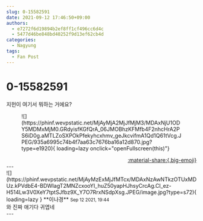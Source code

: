 ```yaml
---
slug: 0-15582591
date: 2021-09-12 17:46:50+09:00
authors:
  - e7272f6d19894b2ef8ff1cf496cc6d4c
  - 5477d46be848bd40252f9d13ef62cb4d
categories:
  - Nagyung
tags:
  - Fan Post
---
```


# 0-15582591

<div class="post-container" markdown="1">
<div class="content-container md-sidebar__scrollwrap" markdown="1">

지헌이 여기서 뭐하는 거에요?
<figure markdown="1">
![](https://phinf.wevpstatic.net/MjAyMjA2MjJfMjM3/MDAxNjU1ODY5MDMxMjM0.GRdyisfKGfQrA_06JMOBhzKFMfb4F2nhcHrA2PS6iD0g.aMTLZoSXPOkPfekyhcxhmv_geJkcvifmA1Qd1Q61tVcg.JPEG/935a6995c74b4f7aa63c7676ba16a12d870.jpg?type=e1920){ loading=lazy onclick="openFullscreen(this)"}
</figure>


</div>
</div>

<div style="text-align: right;" markdown="1">
<a href="https://weverse.io/fromis9/fanpost/0-15582591" style="text-align: right;">:material-share:{.big-emoji}</a>
</div>
---

<div class="comments-container md-sidebar__scrollwrap" markdown="1">
<div class="comment" markdown="1">
<div class='id-container' markdown="1">
![](https://phinf.wevpstatic.net/MjAyMzExMjJfMTcx/MDAxNzAwNTkzOTUxMDUz.kPVdbE4-BDWIagT2MNZcxooYI_huZ50yapHJhsyCrcAg.Cl_ez-H514Lw3V0XeY7tptSJfbz9X_Y7O7RrxNSdpXsg.JPEG/image.jpg?type=s72){ loading=lazy }
**<span class="artist">이나경</span>** <small>Sep 12 2021, 19:44</small><br>
</div>
<div class='comment-body' markdown="1">
와 진짜 애기다 귀엽네
</div>
</div>
</div>
---

